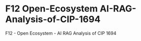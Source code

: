 # F12 Open-Ecosystem AI-RAG-Analysis-of-CIP-1694
F12 - Open Ecosystem - AI RAG Analysis of CIP 1694

